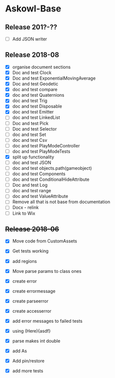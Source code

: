 # Askowl-Base

## Release 201?-??

- [ ] Add JSON writer

## Release 2018-08

- [x] organise document sections
- [x] Doc and test Clock
- [x] Doc and test ExponentialMovingAverage
- [x] Doc and test Geodetic
- [x] doc and test compare
- [x] doc and test Quaternions
- [x] doc and test Trig
- [x] doc and test Disposable
- [x] doc and test Emitter
- [ ] doc and test LinkedList
- [ ] Doc and test Pick
- [ ] Doc and test Selector
- [ ] doc and test Set
- [ ] doc and test Csv
- [ ] doc and test PlayModeController
- [ ] doc and test PlayModeTests
- [x] split up functionality
- [ ] doc and test JSON
- [ ] doc and test objects.path(gameobject)
- [ ] doc and test Components
- [ ] doc and test ConditionalHideAttribute
- [ ] Doc and test Log
- [ ] doc and test range
- [ ] doc and test ValueAttribute
- [ ] Remove all that is not base from documentation
- [ ] Docx - relink
- [ ] Link to Wix

## ~~Release 2018-06~~

* [x] Move code from CustomAssets
* [x] Get tests working
* [x] add regions
* [x] Move parse params to class ones
* [x] create error
* [x] create errormessage
* [x] create parseerror
* [x] create accesserror
* [x] add error messages to failed tests
* [x] using (Here){asdf}
* [x] parse makes int double
* [x] add As
* [x] Add pin/restore
* [x] add more tests


